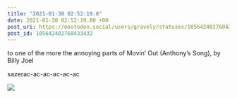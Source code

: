 ```yaml
---
title: "2021-01-30 02:52:19.8"
date: 2021-01-30 02:52:19.80 +00
post_uri: https://mastodon.social/users/gravely/statuses/105642402760433432
post_id: 105642402760433432
---
```

to one of the more the annoying parts of Movin’ Out (Anthony’s Song), by Billy Joel

sazerac-ac-ac-ac-ac-ac


![](/images/105642402714216718.jpg)

